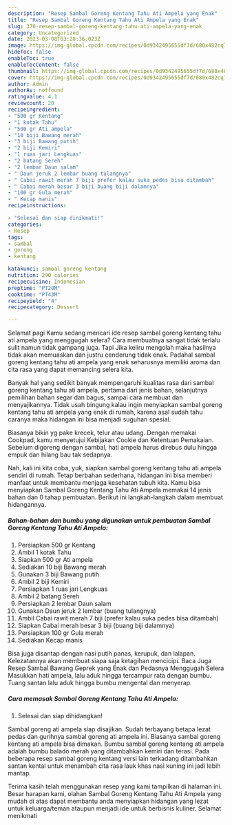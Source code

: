 ```yaml
---
description: "Resep Sambal Goreng Kentang Tahu Ati Ampela yang Enak"
title: "Resep Sambal Goreng Kentang Tahu Ati Ampela yang Enak"
slug: 376-resep-sambal-goreng-kentang-tahu-ati-ampela-yang-enak
category: Uncategorized
date: 2023-03-08T03:28:36.023Z
image: https://img-global.cpcdn.com/recipes/0d9342495655df7d/680x482cq70/sambal-goreng-kentang-tahu-ati-ampela-foto-resep-utama.jpg
hideToc: false
enableToc: true
enableTocContent: false
thumbnail: https://img-global.cpcdn.com/recipes/0d9342495655df7d/680x482cq70/sambal-goreng-kentang-tahu-ati-ampela-foto-resep-utama.jpg
cover: https://img-global.cpcdn.com/recipes/0d9342495655df7d/680x482cq70/sambal-goreng-kentang-tahu-ati-ampela-foto-resep-utama.jpg
author: Admin
authorAv: notfound
ratingvalue: 4.1
reviewcount: 20
recipeingredient:
- "500 gr Kentang"
- "1 kotak Tahu"
- "500 gr Ati ampela"
- "10 biji Bawang merah"
- "3 biji Bawang putih"
- "2 biji Kemiri"
- "1 ruas jari Lengkuas"
- "2 batang Sereh"
- "2 lembar Daun salam"
- " Daun jeruk 2 lembar buang tulangnya"
- " Cabai rawit merah 7 biji prefer kalau suka pedes bisa ditambah"
- " Cabai merah besar 3 biji buang biji dalamnya"
- "100 gr Gula merah"
- " Kecap manis"
recipeinstructions:

- "Selesai dan siap dinikmati!"
categories:
- Resep
tags:
- sambal
- goreng
- kentang

katakunci: sambal goreng kentang 
nutrition: 290 calories
recipecuisine: Indonesian
preptime: "PT28M"
cooktime: "PT43M"
recipeyield: "4"
recipecategory: Dessert

---
```



Selamat pagi Kamu sedang mencari ide resep sambal goreng kentang tahu ati ampela yang menggugah selera? Cara membuatnya sangat tidak terlalu sulit namun tidak gampang juga. Tapi Jika keliru mengolah maka hasilnya tidak akan memuaskan dan justru cenderung tidak enak. Padahal sambal goreng kentang tahu ati ampela yang enak seharusnya memiliki aroma dan cita rasa yang dapat memancing selera kita.


Banyak hal yang sedikit banyak mempengaruhi kualitas rasa dari sambal goreng kentang tahu ati ampela, pertama dari jenis bahan, selanjutnya pemilihan bahan segar dan bagus, sampai cara membuat dan menyajikannya. Tidak usah bingung kalau ingin menyiapkan sambal goreng kentang tahu ati ampela yang enak di rumah, karena asal sudah tahu caranya maka hidangan ini bisa menjadi suguhan spesial.

Biasanya bikin yg pake krecek, telur atau udang. Dengan memakai Cookpad, kamu menyetujui Kebijakan Cookie dan Ketentuan Pemakaian. Sebelum digoreng dengan sambal, hati ampela harus direbus dulu hingga empuk dan hilang bau tak sedapnya.


Nah, kali ini kita coba, yuk, siapkan sambal goreng kentang tahu ati ampela sendiri di rumah. Tetap berbahan sederhana, hidangan ini bisa memberi manfaat untuk membantu menjaga kesehatan tubuh kita. Kamu bisa menyiapkan Sambal Goreng Kentang Tahu Ati Ampela memakai 14 jenis bahan dan 0 tahap pembuatan. Berikut ini langkah-langkah dalam membuat hidangannya.

<!--inarticleads1-->

##### Bahan-bahan dan bumbu yang digunakan untuk pembuatan Sambal Goreng Kentang Tahu Ati Ampela:

1. Persiapkan 500 gr Kentang
1. Ambil 1 kotak Tahu
1. Siapkan 500 gr Ati ampela
1. Sediakan 10 biji Bawang merah
1. Gunakan 3 biji Bawang putih
1. Ambil 2 biji Kemiri
1. Persiapkan 1 ruas jari Lengkuas
1. Ambil 2 batang Sereh
1. Persiapkan 2 lembar Daun salam
1. Gunakan  Daun jeruk 2 lembar (buang tulangnya)
1. Ambil  Cabai rawit merah 7 biji (prefer kalau suka pedes bisa ditambah)
1. Siapkan  Cabai merah besar 3 biji (buang biji dalamnya)
1. Persiapkan 100 gr Gula merah
1. Sediakan  Kecap manis


Bisa juga disantap dengan nasi putih panas, kerupuk, dan lalapan. Kelezatannya akan membuat siapa saja ketagihan mencicipi. Baca Juga Resep Sambal Bawang Geprek yang Enak dan Pedasnya Menggugah Selera Masukkan hati ampela, lalu aduk hingga tercampur rata dengan bumbu. Tuang santan lalu aduk hingga bumbu mengental dan menyerap. 

<!--inarticleads2-->

##### Cara memasak Sambal Goreng Kentang Tahu Ati Ampela:


1. Selesai dan siap dihidangkan!

Sambal goreng ati ampela siap disajikan. Sudah terbayang betapa lezat pedas dan gurihnya sambal goreng ati ampela ini. Biasanya sambal goreng kentang ati ampela bisa dimakan. Bumbu sambal goreng kentang ati ampela adalah bumbu balado merah yang ditambahkan kemiri dan terasi. Pada beberapa resep sambal goreng kentang versi lain terkadang ditambahkan santan kental untuk menambah cita rasa lauk khas nasi kuning ini jadi lebih mantap. 

Terima kasih telah menggunakan resep yang kami tampilkan di halaman ini. Besar harapan kami, olahan Sambal Goreng Kentang Tahu Ati Ampela yang mudah di atas dapat membantu anda menyiapkan hidangan yang lezat untuk keluarga/teman ataupun menjadi ide untuk berbisnis kuliner. Selamat menikmati
